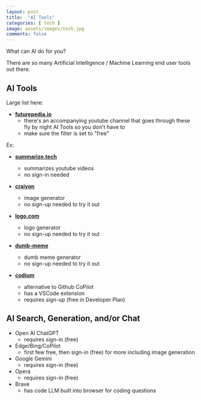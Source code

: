 ```yaml
---
layout: post
title:  "AI Tools"
categories: [ tech ]
image: assets/images/tech.jpg
comments: false
---
```


What can AI do for you?

There are so many Artificial Intelligence / Machine Learning end user tools out there.  

## AI Tools

Large list here:

+ **[futurepedia.io](https://www.futurepedia.io/ai-tools)**
    - there's an accompanying youtube channel that goes through these fly by night AI Tools so you don't have to
    - make sure the filter is set to "free"

Ex:

+ **[summarize.tech](https://www.summarize.tech/)**
    - summarizes youtube videos
    - no sign-in needed

+ **[craiyon](https://www.craiyon.com/)**
    - image generator
    - no sign-up needed to try it out

+ **[logo.com](https://logo.com/)**
    - logo generator
    - no sign-up needed to try it out

+ **[dumb-meme](https://dumb-meme.herokuapp.com/)**
    - dumb meme generator
    - no sign-up needed to try it out


+ **[codium](https://www.codium.ai/)**
    - alternative to Github CoPilot
    - has a VSCode extension
    - requires sign-up (free in Developer Plan)




## AI Search, Generation, and/or Chat

- Open AI ChatGPT
    - requires sign-in (free)
- Edge/Bing/CoPilot
    - first few free, then sign-in (free) for more including image generation 
- Google Gemini
    - requires sign-in (free)
- Opera
    - requires sign-in (free)
- Brave
    - has code LLM built into browser for coding questions